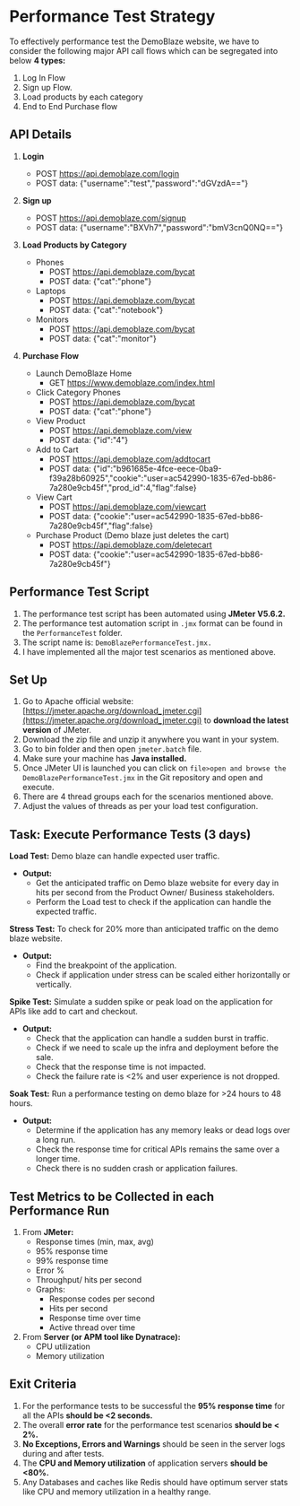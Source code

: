 # Performance Test Strategy

To effectively performance test the DemoBlaze website, we have to consider the following major API call flows which can be segregated into below **4 types:**

1. Log In Flow
2. Sign up Flow.
3. Load products by each category
4. End to End Purchase flow

## API Details

1. **Login**
   - POST https://api.demoblaze.com/login
   - POST data: {"username":"test","password":"dGVzdA=="}

2. **Sign up**
   - POST https://api.demoblaze.com/signup
   - POST data: {"username":"BXVh7","password":"bmV3cnQ0NQ=="}

3. **Load Products by Category**
   - Phones
     - POST https://api.demoblaze.com/bycat
     - POST data: {"cat":"phone"}
   - Laptops
     - POST https://api.demoblaze.com/bycat
     - POST data: {"cat":"notebook"}
   - Monitors
     - POST https://api.demoblaze.com/bycat
     - POST data: {"cat":"monitor"}

4. **Purchase Flow**
   - Launch DemoBlaze Home
     - GET https://www.demoblaze.com/index.html
   - Click Category Phones
     - POST https://api.demoblaze.com/bycat
     - POST data: {"cat":"phone"}
   - View Product
     - POST https://api.demoblaze.com/view
     - POST data: {"id":"4"}
   - Add to Cart
     - POST https://api.demoblaze.com/addtocart
     - POST data: {"id":"b961685e-4fce-eece-0ba9-f39a28b60925","cookie":"user=ac542990-1835-67ed-bb86-7a280e9cb45f","prod_id":4,"flag":false}
   - View Cart
     - POST https://api.demoblaze.com/viewcart
     - POST data: {"cookie":"user=ac542990-1835-67ed-bb86-7a280e9cb45f","flag":false}
   - Purchase Product (Demo blaze just deletes the cart)
     - POST https://api.demoblaze.com/deletecart
     - POST data: {"cookie":"user=ac542990-1835-67ed-bb86-7a280e9cb45f"}

## Performance Test Script

1. The performance test script has been automated using **JMeter V5.6.2.**
2. The performance test automation script in `.jmx` format can be found in the `PerformanceTest` folder.
3. The script name is: `DemoBlazePerformanceTest.jmx.`
4. I have implemented all the major test scenarios as mentioned above.

## Set Up

1. Go to Apache official website: [https://jmeter.apache.org/download_jmeter.cgi](https://jmeter.apache.org/download_jmeter.cgi) to **download the latest version** of JMeter.
2. Download the zip file and unzip it anywhere you want in your system.
3. Go to bin folder and then open `jmeter.batch` file.
4. Make sure your machine has **Java installed.**
5. Once JMeter UI is launched you can click on `file>open and browse the DemoBlazePerformanceTest.jmx` in the Git repository and open and execute.
6. There are 4 thread groups each for the scenarios mentioned above.
7. Adjust the values of threads as per your load test configuration.

## Task: Execute Performance Tests (3 days)

**Load Test:** Demo blaze can handle expected user traffic.
- **Output:**
  - Get the anticipated traffic on Demo blaze website for every day in hits per second from the Product Owner/ Business stakeholders.
  - Perform the Load test to check if the application can handle the expected traffic.

**Stress Test:** To check for 20% more than anticipated traffic on the demo blaze website.
- **Output:**
  - Find the breakpoint of the application.
  - Check if application under stress can be scaled either horizontally or vertically.

**Spike Test:** Simulate a sudden spike or peak load on the application for APIs like add to cart and checkout.
- **Output:**
  - Check that the application can handle a sudden burst in traffic.
  - Check if we need to scale up the infra and deployment before the sale.
  - Check that the response time is not impacted.
  - Check the failure rate is <2% and user experience is not dropped.

**Soak Test:** Run a performance testing on demo blaze for >24 hours to 48 hours.
- **Output:**
  - Determine if the application has any memory leaks or dead logs over a long run.
  - Check the response time for critical APIs remains the same over a longer time.
  - Check there is no sudden crash or application failures.

## Test Metrics to be Collected in each Performance Run

1. From **JMeter:**
   - Response times (min, max, avg)
   - 95% response time
   - 99% response time
   - Error %
   - Throughput/ hits per second
   - Graphs:
     - Response codes per second
     - Hits per second
     - Response time over time
     - Active thread over time
2. From **Server (or APM tool like Dynatrace):**
   - CPU utilization
   - Memory utilization

## Exit Criteria

1. For the performance tests to be successful the **95% response time** for all the APIs **should be <2 seconds.**
2. The overall **error rate** for the performance test scenarios **should be < 2%.**
3. **No Exceptions, Errors and Warnings** should be seen in the server logs during and after tests.
4. The **CPU and Memory utilization** of application servers **should be <80%.**
5. Any Databases and caches like Redis should have optimum server stats like CPU and memory utilization in a healthy range.
